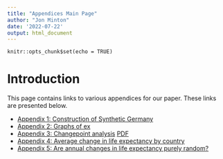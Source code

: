 ```yaml
---
title: "Appendices Main Page"
author: "Jon Minton"
date: '2022-07-22'
output: html_document
---
```


```{r setup, include=FALSE}
knitr::opts_chunk$set(echo = TRUE)
```

# Introduction

This page contains links to various appendices for our paper. These links are presented below. 

- [Appendix 1: Construction of Synthetic Germany](https://htmlpreview.github.io?https://raw.githubusercontent.com/JonMinton/change-in-ex/main/appendices/synthetic_germany_approach.html)
- [Appendix 2: Graphs of ex](https://htmlpreview.github.io?https://raw.githubusercontent.com/JonMinton/change-in-ex/main/appendices/life_expectancy_trends.html)
- [Appendix 3: Changepoint analysis](https://htmlpreview.github.io?https://raw.githubusercontent.com/JonMinton/change-in-ex/main/appendices/changepoint_methods.html) [PDF](https://github.com/JonMinton/change-in-ex/raw/main/appendices/changepoint_methods.pdf)
- [Appendix 4: Average change in life expectancy by country]()
- [Appendix 5: Are annual changes in life expectancy purely random?]()
